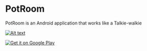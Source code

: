 # PotRoom
PotRoom is an Android application that works like a Talkie-walkie


[![Alt text](https://img.youtube.com/vi/VID/0.jpg)](https://www.youtube.com/watch?v=P42ZUNE2ljI)


<a href='https://play.google.com/store/apps/details?id=com.squalala.talkiewalkie&pcampaignid=MKT-Other-global-all-co-prtnr-py-PartBadge-Mar2515-1'><img alt='Get it on Google Play' src='https://play.google.com/intl/en_us/badges/images/generic/en_badge_web_generic.png'/></a>
